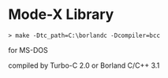# Mode-X Library


```
> make -Dtc_path=C:\borlandc -Dcompiler=bcc
```


for MS-DOS

compiled by Turbo-C 2.0 or Borland C/C++ 3.1

